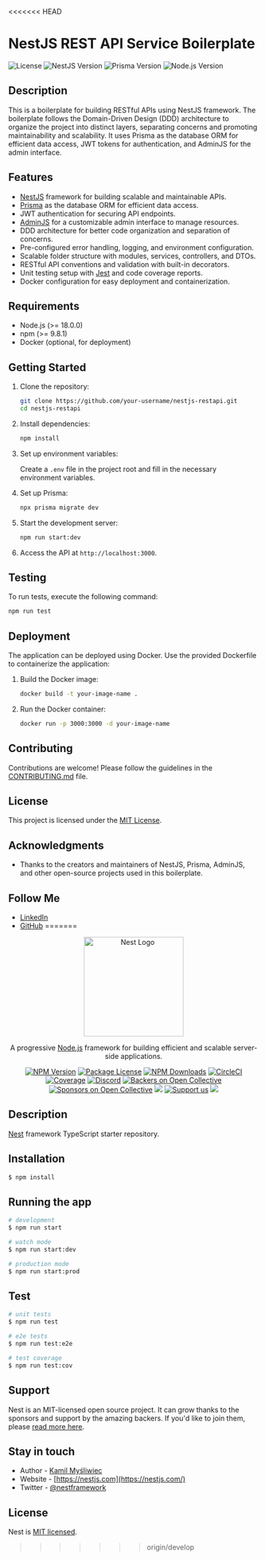 <<<<<<< HEAD
# NestJS REST API Service Boilerplate

![License](https://img.shields.io/github/license/your-username/nestjs-restapi)
![NestJS Version](https://img.shields.io/badge/NestJS-%5E10.1.3-red)
![Prisma Version](https://img.shields.io/badge/Prisma-%5E5.0.0-blue)
![Node.js Version](https://img.shields.io/badge/Node.js-%5E18.0.0-green)

## Description

This is a boilerplate for building RESTful APIs using NestJS framework. The boilerplate follows the Domain-Driven Design (DDD) architecture to organize the project into distinct layers, separating concerns and promoting maintainability and scalability. It uses Prisma as the database ORM for efficient data access, JWT tokens for authentication, and AdminJS for the admin interface.

## Features

- [NestJS](https://nestjs.com) framework for building scalable and maintainable APIs.
- [Prisma](https://www.prisma.io) as the database ORM for efficient data access.
- JWT authentication for securing API endpoints.
- [AdminJS](https://adminjs.com) for a customizable admin interface to manage resources.
- DDD architecture for better code organization and separation of concerns.
- Pre-configured error handling, logging, and environment configuration.
- Scalable folder structure with modules, services, controllers, and DTOs.
- RESTful API conventions and validation with built-in decorators.
- Unit testing setup with [Jest](https://jestjs.io) and code coverage reports.
- Docker configuration for easy deployment and containerization.

## Requirements

- Node.js (>= 18.0.0)
- npm (>= 9.8.1)
- Docker (optional, for deployment)

## Getting Started

1. Clone the repository:

   ```bash
   git clone https://github.com/your-username/nestjs-restapi.git
   cd nestjs-restapi
   ```

2. Install dependencies:

   ```bash
   npm install
   ```

3. Set up environment variables:

   Create a `.env` file in the project root and fill in the necessary environment variables.

4. Set up Prisma:

   ```bash
   npx prisma migrate dev
   ```

5. Start the development server:

   ```bash
   npm run start:dev
   ```

6. Access the API at `http://localhost:3000`.

## Testing

To run tests, execute the following command:

```bash
npm run test
```

## Deployment

The application can be deployed using Docker. Use the provided Dockerfile to containerize the application:

1. Build the Docker image:

   ```bash
   docker build -t your-image-name .
   ```

2. Run the Docker container:

   ```bash
   docker run -p 3000:3000 -d your-image-name
   ```

## Contributing

Contributions are welcome! Please follow the guidelines in the [CONTRIBUTING.md](CONTRIBUTING.md) file.

## License

This project is licensed under the [MIT License](LICENSE).

## Acknowledgments

- Thanks to the creators and maintainers of NestJS, Prisma, AdminJS, and other open-source projects used in this boilerplate.

## Follow Me

- [LinkedIn](https://www.linkedin.com/in/sayanmohsin)
- [GitHub](https://github.com/sayanmohsin)
=======
<p align="center">
  <a href="http://nestjs.com/" target="blank"><img src="https://nestjs.com/img/logo-small.svg" width="200" alt="Nest Logo" /></a>
</p>

[circleci-image]: https://img.shields.io/circleci/build/github/nestjs/nest/master?token=abc123def456
[circleci-url]: https://circleci.com/gh/nestjs/nest

  <p align="center">A progressive <a href="http://nodejs.org" target="_blank">Node.js</a> framework for building efficient and scalable server-side applications.</p>
    <p align="center">
<a href="https://www.npmjs.com/~nestjscore" target="_blank"><img src="https://img.shields.io/npm/v/@nestjs/core.svg" alt="NPM Version" /></a>
<a href="https://www.npmjs.com/~nestjscore" target="_blank"><img src="https://img.shields.io/npm/l/@nestjs/core.svg" alt="Package License" /></a>
<a href="https://www.npmjs.com/~nestjscore" target="_blank"><img src="https://img.shields.io/npm/dm/@nestjs/common.svg" alt="NPM Downloads" /></a>
<a href="https://circleci.com/gh/nestjs/nest" target="_blank"><img src="https://img.shields.io/circleci/build/github/nestjs/nest/master" alt="CircleCI" /></a>
<a href="https://coveralls.io/github/nestjs/nest?branch=master" target="_blank"><img src="https://coveralls.io/repos/github/nestjs/nest/badge.svg?branch=master#9" alt="Coverage" /></a>
<a href="https://discord.gg/G7Qnnhy" target="_blank"><img src="https://img.shields.io/badge/discord-online-brightgreen.svg" alt="Discord"/></a>
<a href="https://opencollective.com/nest#backer" target="_blank"><img src="https://opencollective.com/nest/backers/badge.svg" alt="Backers on Open Collective" /></a>
<a href="https://opencollective.com/nest#sponsor" target="_blank"><img src="https://opencollective.com/nest/sponsors/badge.svg" alt="Sponsors on Open Collective" /></a>
  <a href="https://paypal.me/kamilmysliwiec" target="_blank"><img src="https://img.shields.io/badge/Donate-PayPal-ff3f59.svg"/></a>
    <a href="https://opencollective.com/nest#sponsor"  target="_blank"><img src="https://img.shields.io/badge/Support%20us-Open%20Collective-41B883.svg" alt="Support us"></a>
  <a href="https://twitter.com/nestframework" target="_blank"><img src="https://img.shields.io/twitter/follow/nestframework.svg?style=social&label=Follow"></a>
</p>
  <!--[![Backers on Open Collective](https://opencollective.com/nest/backers/badge.svg)](https://opencollective.com/nest#backer)
  [![Sponsors on Open Collective](https://opencollective.com/nest/sponsors/badge.svg)](https://opencollective.com/nest#sponsor)-->

## Description

[Nest](https://github.com/nestjs/nest) framework TypeScript starter repository.

## Installation

```bash
$ npm install
```

## Running the app

```bash
# development
$ npm run start

# watch mode
$ npm run start:dev

# production mode
$ npm run start:prod
```

## Test

```bash
# unit tests
$ npm run test

# e2e tests
$ npm run test:e2e

# test coverage
$ npm run test:cov
```

## Support

Nest is an MIT-licensed open source project. It can grow thanks to the sponsors and support by the amazing backers. If you'd like to join them, please [read more here](https://docs.nestjs.com/support).

## Stay in touch

- Author - [Kamil Myśliwiec](https://kamilmysliwiec.com)
- Website - [https://nestjs.com](https://nestjs.com/)
- Twitter - [@nestframework](https://twitter.com/nestframework)

## License

Nest is [MIT licensed](LICENSE).
>>>>>>> origin/develop
